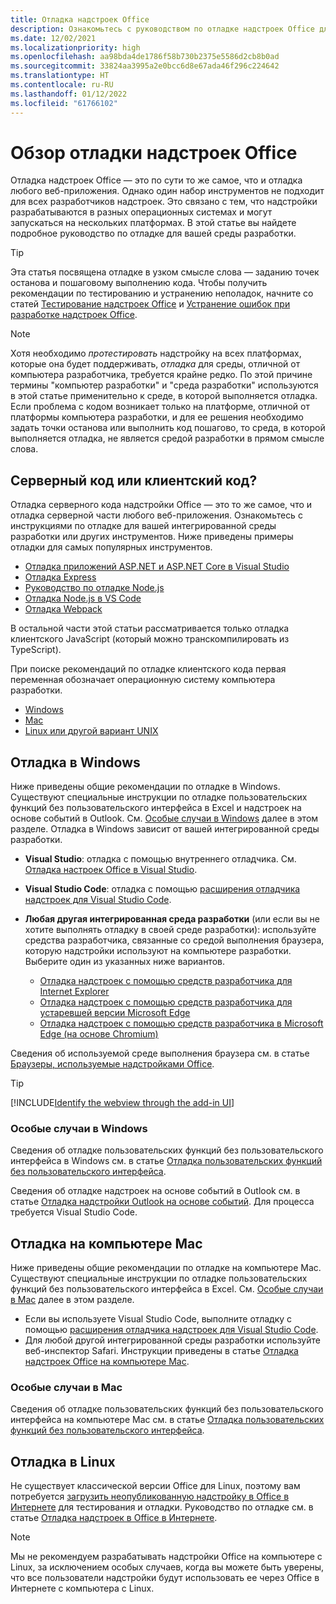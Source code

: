 ```yaml
---
title: Отладка надстроек Office
description: Ознакомьтесь с руководством по отладке надстроек Office для среды разработки
ms.date: 12/02/2021
ms.localizationpriority: high
ms.openlocfilehash: aa98bda4de1786f58b730b2375e5586d2cb8b0ad
ms.sourcegitcommit: 33824aa3995a2e0bcc6d8e67ada46f296c224642
ms.translationtype: HT
ms.contentlocale: ru-RU
ms.lasthandoff: 01/12/2022
ms.locfileid: "61766102"
---
```

# <a name="overview-of-debugging-office-add-ins"></a>Обзор отладки надстроек Office

Отладка надстроек Office — это по сути то же самое, что и отладка любого веб-приложения. Однако один набор инструментов не подходит для всех разработчиков надстроек. Это связано с тем, что надстройки разрабатываются в разных операционных системах и могут запускаться на нескольких платформах. В этой статье вы найдете подробное руководство по отладке для вашей среды разработки.

> [!TIP]
> Эта статья посвящена отладке в узком смысле слова — заданию точек останова и пошаговому выполнению кода. Чтобы получить рекомендации по тестированию и устранению неполадок, начните со статей [Тестирование надстроек Office](test-debug-office-add-ins.md) и [Устранение ошибок при разработке надстроек Office](troubleshoot-development-errors.md).

> [!NOTE]
> Хотя необходимо *протестировать* надстройку на всех платформах, которые она будет поддерживать, *отладка* для среды, отличной от компьютера разработчика, требуется крайне редко. По этой причине термины "компьютер разработки" и "среда разработки" используются в этой статье применительно к среде, в которой выполняется отладка. Если проблема с кодом возникает только на платформе, отличной от платформы компьютера разработки, и для ее решения необходимо задать точки останова или выполнить код пошагово, то среда, в которой выполняется отладка, не является средой разработки в прямом смысле слова.

## <a name="server-side-or-client-side"></a>Серверный код или клиентский код?

Отладка серверного кода надстройки Office — это то же самое, что и отладка серверной части любого веб-приложения. Ознакомьтесь с инструкциями по отладке для вашей интегрированной среды разработки или других инструментов. Ниже приведены примеры отладки для самых популярных инструментов.

- [Отладка приложений ASP.NET и ASP.NET Core в Visual Studio](/visualstudio/debugger/how-to-enable-debugging-for-aspnet-applications)
- [Отладка Express](https://expressjs.com/en/guide/debugging.html)
- [Руководство по отладке Node.js](https://nodejs.org/en/docs/guides/debugging-getting-started/)
- [Отладка Node.js в VS Code](https://code.visualstudio.com/docs/nodejs/nodejs-debugging)
- [Отладка Webpack](https://webpack.js.org/contribute/debugging/)

В остальной части этой статьи рассматривается только отладка клиентского JavaScript (который можно транскомпилировать из TypeScript).

При поиске рекомендаций по отладке клиентского кода первая переменная обозначает операционную систему компьютера разработки.

- [Windows](#debug-on-windows)
- [Mac](#debug-on-mac)
- [Linux или другой вариант UNIX](#debug-on-linux)

## <a name="debug-on-windows"></a>Отладка в Windows

Ниже приведены общие рекомендации по отладке в Windows. Существуют специальные инструкции по отладке пользовательских функций без пользовательского интерфейса в Excel и надстроек на основе событий в Outlook. См. [Особые случаи в Windows](#special-cases-in-windows) далее в этом разделе. Отладка в Windows зависит от вашей интегрированной среды разработки.

- **Visual Studio**: отладка с помощью внутреннего отладчика. См. [Отладка настроек Office в Visual Studio](../develop/debug-office-add-ins-in-visual-studio.md).
- **Visual Studio Code**: отладка с помощью [расширения отладчика надстроек для Visual Studio Code](debug-with-vs-extension.md).
- **Любая другая интегрированная среда разработки** (или если вы не хотите выполнять отладку в своей среде разработки): используйте средства разработчика, связанные со средой выполнения браузера, которую надстройки используют на компьютере разработки. Выберите один из указанных ниже вариантов.

    - [Отладка надстроек с помощью средств разработчика для Internet Explorer](debug-add-ins-using-f12-tools-ie.md)
    - [Отладка надстроек с помощью средств разработчика для устаревшей версии Microsoft Edge](debug-add-ins-using-devtools-edge-legacy.md)
    - [Отладка надстроек с помощью средств разработчика в Microsoft Edge (на основе Chromium)](debug-add-ins-using-devtools-edge-chromium.md)

Сведения об используемой среде выполнения браузера см. в статье [Браузеры, используемые надстройками Office](../concepts/browsers-used-by-office-web-add-ins.md).

> [!TIP]
> [!INCLUDE[Identify the webview through the add-in UI](../includes/identify-webview-in-ui.md)]

### <a name="special-cases-in-windows"></a>Особые случаи в Windows

Сведения об отладке пользовательских функций без пользовательского интерфейса в Windows см. в статье [Отладка пользовательских функций без пользовательского интерфейса](../excel/custom-functions-debugging.md).

Сведения об отладке надстроек на основе событий в Outlook см. в статье [Отладка надстройки Outlook на основе событий](../outlook/debug-autolaunch.md). Для процесса требуется Visual Studio Code.

## <a name="debug-on-mac"></a>Отладка на компьютере Mac

Ниже приведены общие рекомендации по отладке на компьютере Mac. Существуют специальные инструкции по отладке пользовательских функций без пользовательского интерфейса в Excel. См. [Особые случаи в Mac](#special-cases-in-mac) далее в этом разделе.

- Если вы используете Visual Studio Code, выполните отладку с помощью [расширения отладчика надстроек для Visual Studio Code](debug-with-vs-extension.md).
- Для любой другой интегрированной среды разработки используйте веб-инспектор Safari. Инструкции приведены в статье [Отладка надстроек Office на компьютере Mac](debug-office-add-ins-on-ipad-and-mac.md).

### <a name="special-cases-in-mac"></a>Особые случаи в Mac

Сведения об отладке пользовательских функций без пользовательского интерфейса на компьютере Mac см. в статье [Отладка пользовательских функций без пользовательского интерфейса](../excel/custom-functions-debugging.md).

## <a name="debug-on-linux"></a>Отладка в Linux

Не существует классической версии Office для Linux, поэтому вам потребуется [загрузить неопубликованную надстройку в Office в Интернете](sideload-office-add-ins-for-testing.md) для тестирования и отладки. Руководство по отладке см. в статье [Отладка надстроек в Office в Интернете](debug-add-ins-in-office-online.md).

> [!NOTE]
> Мы не рекомендуем разрабатывать надстройки Office на компьютере с Linux, за исключением особых случаев, когда вы можете быть уверены, что все пользователи надстройки будут использовать ее через Office в Интернете с компьютера с Linux.
